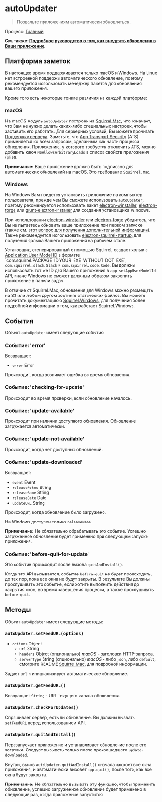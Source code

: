 # autoUpdater

> Позвольте приложениям автоматически обновляться.

Процесс: [Главный](../glossary.md#main-process)

**См. также: [Подробное руководство о том, как внедрять обновления в Ваше приложение](../tutorial/updates.md).**

## Платформа заметок

В настоящее время поддерживаются только macOS и Windows. На Linux нет встроенной поддержи автоматического обновление, поэтому рекомендуется использовать менеджер пакетов для обновления вашего приложения.

Кроме того есть некоторые тонкие различия на каждой платформе:

### macOS

На macOS модуль `autoUpdater` построен на [Squirrel.Mac](https://github.com/Squirrel/Squirrel.Mac), что означает, что Вам не нужно делать каких-либо специальных настроек, чтобы заставить его работать. Для серверных условий, Вы можете прочитать [Поддержку сервера](https://github.com/Squirrel/Squirrel.Mac#server-support). Заметьте, что [App Transport Security](https://developer.apple.com/library/content/documentation/General/Reference/InfoPlistKeyReference/Articles/CocoaKeys.html#//apple_ref/doc/uid/TP40009251-SW35) (ATS) применяется ко всем запросам, сделанным как часть процесса обновления. Приложению, у которого требуется отключить ATS, можно добавить ключ `NSAllowsArbitraryLoads` в список свойств приложения (plist).

**Примечание:** Ваше приложение должно быть подписано для автоматических обновлений на macOS. Это требование `Squirrel.Mac`.

### Windows

На Windows Вам придется установить приложение на компьютер пользователя, прежде чем Вы сможете использовать `autoUpdater`, поэтому рекомендуется использовать пакет [electron-winstaller](https://github.com/electron/windows-installer), [electron-forge](https://github.com/electron-userland/electron-forge) или [grunt-electron-installer](https://github.com/electron/grunt-electron-installer) для создания установщика Windows.

При использовании [electron-winstaller](https://github.com/electron/windows-installer) или [electron-forge](https://github.com/electron-userland/electron-forge) убедитесь, что Вы не пытаетесь обновить ваше приложение [при первом запуске](https://github.com/electron/windows-installer#handling-squirrel-events) (также см. [этот вопрос для получения дополнительной информации](https://github.com/electron/electron/issues/7155)). Также рекомендуется использовать [electron-squirrel-startup](https://github.com/mongodb-js/electron-squirrel-startup), для получения ярлыка Вашего приложения на рабочем столе.

Установщик, сгенерированный с помощью Squirrel, создаст ярлык с [Application User Model ID](https://msdn.microsoft.com/en-us/library/windows/desktop/dd378459(v=vs.85).aspx) в формате `com.squirrel.PACKAGE_ID.YOUR_EXE_WITHOUT_DOT_EXE`, `com.squirrel.slack.Slack` и `com.squirrel.code.Code`. Вы должны использовать тот же ID для Вашего приложения в `app.setAppUserModelId` API, иначе Windows не сможет должным образом закрепить приложение в панели задач.

В отличие от Squirrel.Mac, обновления для Windows можно размещать на S3 или любом другом хостинге статических файлов. Вы можете прочитать документацию о [Squirrel.Windows](https://github.com/Squirrel/Squirrel.Windows), для получения более подробной информации о том, как работает Squirrel.Windows.

## События

Объект `autoUpdater` имеет следующие события:

### Событие: 'error'

Возвращает:

* `error` Error

Происходит, когда возникает ошибка во время обновления.

### Событие: 'checking-for-update'

Происходит во время проверки, если обновление началось.

### Событие: 'update-available'

Происходит при наличии доступного обновления. Обновление загружается автоматически.

### Событие: 'update-not-available'

Происходит, когда нет доступных обновлений.

### Событие: 'update-downloaded'

Возвращает:

* `event` Event
* `releaseNotes` String
* `releaseName` String
* `releaseDate` Date
* `updateURL` String

Происходит, когда обновление было загружено.

На Windows доступен только `releaseName`.

**Примечание:** Не обязательно обрабатывать это событие. Успешно загруженное обновление будет применено при следующем запуске приложения.

### Событие: 'before-quit-for-update'

Это событие происходит после вызова `quitAndInstall()`.

Когда это API вызывается, событие `before-quit` не будет происходить, до тех пор, пока все окна не будут закрыты. В результате Вы должны прослушивать это событие, если хотите выполнить действия до закрытия окон, во время завершения процесса, а также прослушивать `before-quit`.

## Методы

Объект `autoUpdater` имеет следующие методы:

### `autoUpdater.setFeedURL(options)`

* `options` Object
  * `url` String
  * `headers` Object (опционально) _macOS_ - заголовки HTTP-запроса.
  * `serverType` String (опционально) _macOS_ - либо `json`, либо `default`, смотрите README [Squirrel.Mac](https://github.com/Squirrel/Squirrel.Mac), для подробной информации.

Задает `url` и инициализирует автоматическое обновление.

### `autoUpdater.getFeedURL()`

Возвращает `String` - URL текущего канала обновления.

### `autoUpdater.checkForUpdates()`

Спрашивает сервер, есть ли обновление. Вы должны вызвать `setFeedURL` перед использованием API.

### `autoUpdater.quitAndInstall()`

Перезапускает приложение и устанавливает обновление после его загрузки. Следует вызывать только после произошедшего `update-downloaded`.

Внутри, вызов `autoUpdater.quitAndInstall()` сначала закроет все окна приложения, и автоматически вызовет `app.quit()`, после того, как все окна будут закрыты.

**Примечание:** Не обязательно вызывать эту функцию, чтобы применить обновление, успешно загруженное обновление будет применено в следующий раз, когда приложение запустится.

